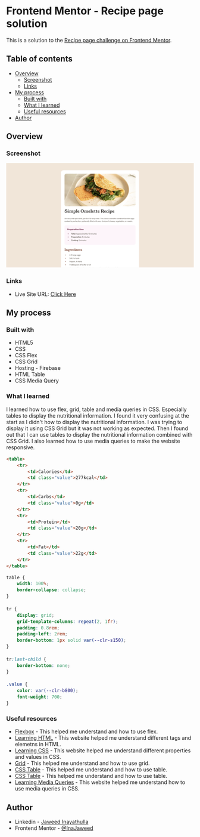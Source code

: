 # Frontend Mentor - Recipe page solution

This is a solution to the [Recipe page challenge on Frontend Mentor](https://www.frontendmentor.io/challenges/recipe-page-KiTsR8QQKm).

## Table of contents

- [Overview](#overview)
  - [Screenshot](#screenshot)
  - [Links](#links)
- [My process](#my-process)
  - [Built with](#built-with)
  - [What I learned](#what-i-learned)
  - [Useful resources](#useful-resources)
- [Author](#author)

## Overview

### Screenshot

![](./screenshot/desktop.png)

### Links

- Live Site URL: <a href="https://frontendmentor-recipe-page-62856.web.app/" target="_blank">Click Here</a>

## My process

### Built with

- HTML5
- CSS
- CSS Flex
- CSS Grid
- Hosting - Firebase
- HTML Table
- CSS Media Query

### What I learned

I learned how to use flex, grid, table and media queries in CSS. Especially tables to display the nutritional information. I found it very confusing at the start as I didn't how to display the nutritional information. I was trying to display it using CSS Grid but it was not working as expected. Then I found out that I can use tables to display the nutritional information combined with CSS Grid. I also learned how to use media queries to make the website responsive.

```html
<table>
	<tr>
		<td>Calories</td>
		<td class="value">277kcal</td>
	</tr>
	<tr>
		<td>Carbs</td>
		<td class="value">0g</td>
	</tr>
	<tr>
		<td>Protein</td>
		<td class="value">20g</td>
	</tr>
	<tr>
		<td>Fat</td>
		<td class="value">22g</td>
	</tr>
</table>
```

```css
table {
	width: 100%;
	border-collapse: collapse;
}

tr {
	display: grid;
	grid-template-columns: repeat(2, 1fr);
	padding: 0.8rem;
	padding-left: 2rem;
	border-bottom: 1px solid var(--clr-s150);
}

tr:last-child {
	border-bottom: none;
}

.value {
	color: var(--clr-b800);
	font-weight: 700;
}
```

### Useful resources

- <a href="https://css-tricks.com/snippets/css/a-guide-to-flexbox/" target="_blank">Flexbox</a> - This helped me understand and how to use flex.
- <a href="https://developer.mozilla.org/en-US/docs/Web/HTML" target="_blank">Learning HTML</a> - This website helped me understand different tags and elemetns in HTML.
- <a href="https://developer.mozilla.org/en-US/docs/Web/CSS" target="_blank">Learning CSS</a> - This website helped me understand different properties and values in CSS.
- <a href="https://css-tricks.com/snippets/css/complete-guide-grid/" target="_blank">Grid</a> - This helped me understand and how to use grid.
- <a href="https://developer.mozilla.org/en-US/docs/Learn/HTML/Tables/Basics" target="_blank">CSS Table</a> - This helped me understand and how to use table.
- <a href="https://developer.mozilla.org/en-US/docs/Web/HTML/Element/td" target="_blank">CSS Table</a> - This helped me understand and how to use table.
- <a href="https://developer.mozilla.org/en-US/docs/Web/CSS/CSS_media_queries/Using_media_queries" target="_blank">Learning Media Queries</a> - This website helped me understand how to use media queries in CSS.

## Author

- Linkedin - [Jaweed Inayathulla](https://www.linkedin.com/in/jaweedinayathulla/)
- Frontend Mentor - [@InaJaweed](https://www.frontendmentor.io/profile/InaJaweed)
